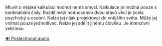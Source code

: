 
Mluvit o nějaké kalkulaci hodnot nemá smysl. Kalkulace je možná pouze s kardinálními čísly. Rozdíl mezi hodnocením dvou stavů věcí je zcela psychický a osobní. Nelze jej nijak projektovat do vnějšího světa. Může jej vnímat pouze jednotlivec. Nelze jej sdělit jinému člověku. Je intenzivní veličinou.

[🔊 Poslechnout audio](/data/7-paragraphs/audio/chapter_26/para_007-Mluvit-o-njak-kalkulaci-hodnot-nem-smysl-Kalku.mp3)

